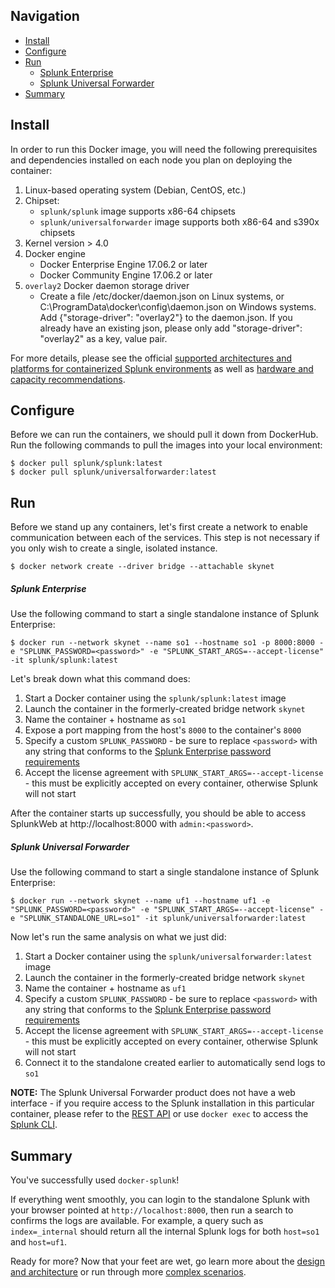 ## Navigation

* [Install](#install)
* [Configure](#configure)
* [Run](#run)
    * [Splunk Enterprise](#splunk-enterprise)
    * [Splunk Universal Forwarder](#splunk-universal-forwarder)
* [Summary](#summary)

## Install
In order to run this Docker image, you will need the following prerequisites and dependencies installed on each node you plan on deploying the container:
1. Linux-based operating system (Debian, CentOS, etc.)
2. Chipset: 
    * `splunk/splunk` image supports x86-64 chipsets
    * `splunk/universalforwarder` image supports both x86-64 and s390x chipsets
3. Kernel version > 4.0
4. Docker engine
    * Docker Enterprise Engine 17.06.2 or later
    * Docker Community Engine 17.06.2 or later
5. `overlay2` Docker daemon storage driver
    * Create a file /etc/docker/daemon.json on Linux systems, or C:\ProgramData\docker\config\daemon.json on Windows systems. Add {"storage-driver": "overlay2"} to the daemon.json. If you already have an existing json, please only add "storage-driver": "overlay2" as a key, value pair.

For more details, please see the official [supported architectures and platforms for containerized Splunk environments](https://docs.splunk.com/Documentation/Splunk/latest/Installation/Systemrequirements#Containerized_computing_platforms) as well as [hardware and capacity recommendations](https://docs.splunk.com/Documentation/Splunk/latest/Installation/Systemrequirements). 

## Configure
Before we can run the containers, we should pull it down from DockerHub. Run the following commands to pull the images into your local environment:
```
$ docker pull splunk/splunk:latest
$ docker pull splunk/universalforwarder:latest
```

## Run
Before we stand up any containers, let's first create a network to enable communication between each of the services. This step is not necessary if you only wish to create a single, isolated instance.
```
$ docker network create --driver bridge --attachable skynet
```

##### Splunk Enterprise
Use the following command to start a single standalone instance of Splunk Enterprise:
```
$ docker run --network skynet --name so1 --hostname so1 -p 8000:8000 -e "SPLUNK_PASSWORD=<password>" -e "SPLUNK_START_ARGS=--accept-license" -it splunk/splunk:latest
```

Let's break down what this command does:
1. Start a Docker container using the `splunk/splunk:latest` image
2. Launch the container in the formerly-created bridge network `skynet`
3. Name the container + hostname as `so1`
4. Expose a port mapping from the host's `8000` to the container's `8000`
5. Specify a custom `SPLUNK_PASSWORD` - be sure to replace `<password>` with any string that conforms to the [Splunk Enterprise password requirements](https://docs.splunk.com/Documentation/Splunk/latest/Security/Configurepasswordsinspecfile)
6. Accept the license agreement with `SPLUNK_START_ARGS=--accept-license` - this must be explicitly accepted on every container, otherwise Splunk will not start

After the container starts up successfully, you should be able to access SplunkWeb at http://localhost:8000 with `admin:<password>`.

##### Splunk Universal Forwarder
Use the following command to start a single standalone instance of Splunk Enterprise:
```
$ docker run --network skynet --name uf1 --hostname uf1 -e "SPLUNK_PASSWORD=<password>" -e "SPLUNK_START_ARGS=--accept-license" -e "SPLUNK_STANDALONE_URL=so1" -it splunk/universalforwarder:latest
```

Now let's run the same analysis on what we just did:
1. Start a Docker container using the `splunk/universalforwarder:latest` image
2. Launch the container in the formerly-created bridge network `skynet`
3. Name the container + hostname as `uf1`
4. Specify a custom `SPLUNK_PASSWORD` - be sure to replace `<password>` with any string that conforms to the [Splunk Enterprise password requirements](https://docs.splunk.com/Documentation/Splunk/latest/Security/Configurepasswordsinspecfile)
5. Accept the license agreement with `SPLUNK_START_ARGS=--accept-license` - this must be explicitly accepted on every container, otherwise Splunk will not start
6. Connect it to the standalone created earlier to automatically send logs to `so1`

**NOTE:** The Splunk Universal Forwarder product does not have a web interface - if you require access to the Splunk installation in this particular container, please refer to the [REST API](https://docs.splunk.com/Documentation/Splunk/latest/RESTREF/RESTprolog) or use `docker exec` to access the [Splunk CLI](https://docs.splunk.com/Documentation/Splunk/latest/Admin/CLIadmincommands).

## Summary
You've successfully used `docker-splunk`! 

If everything went smoothly, you can login to the standalone Splunk with your browser pointed at `http://localhost:8000`, then run a search to confirms the logs are available. For example, a query such as `index=_internal` should return all the internal Splunk logs for both `host=so1` and `host=uf1`.

Ready for more? Now that your feet are wet, go learn more about the [design and architecture](ARCHITECTURE.md) or run through more [complex scenarios](ADVANCED.md).
